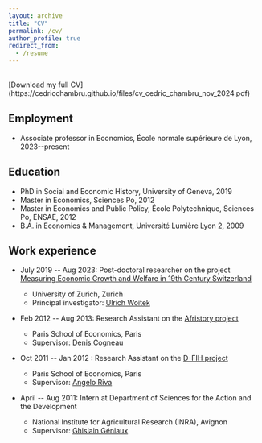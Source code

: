 ```yaml
---
layout: archive
title: "CV"
permalink: /cv/
author_profile: true
redirect_from:
  - /resume
---
```


<br>
[Download my full CV](https://cedricchambru.github.io/files/cv_cedric_chambru_nov_2024.pdf)

## Employment
* Associate professor in Economics, École normale supérieure de Lyon, 2023--present


## Education

* PhD in Social and Economic History, University of Geneva, 2019
* Master in Economics, Sciences Po, 2012
* Master in Economics and Public Policy, École Polytechnique, Sciences Po, ENSAE, 2012
* B.A. in Economics & Management, Université Lumière Lyon 2, 2009

## Work experience

* July 2019 -- Aug 2023: Post-doctoral researcher on the project [Measuring Economic Growth and Welfare in 19th Century Switzerland](https://p3.snf.ch/Project-182294)
  * University of Zurich, Zurich
  * Principal investigator: [Ulrich Woitek](https://www.econ.uzh.ch/en/people/faculty/woitek.html)

* Feb 2012 -- Aug 2013: Research Assistant on the [Afristory project](http://www.parisschoolofeconomics.eu/docs/cogneau-denis/afristory-document-scientifique-blanc-2011.pdf)
  * Paris School of Economics, Paris
  * Supervisor: [Denis Cogneau](https://www.parisschoolofeconomics.eu/en/cogneau-denis)

* Oct 2011 -- Jan 2012 : Research Assistant on the [D-FIH project](https://dfih.fr)
  * Paris School of Economics, Paris
  * Supervisor: [Angelo Riva](https://www.parisschoolofeconomics.eu/en/riva-angelo)

* April -- Aug 2011: Intern at Department of Sciences for the Action and the Development
  * National Institute for Agricultural Research (INRA), Avignon
  * Supervisor: [Ghislain Géniaux](https://www6.paca.inrae.fr/ecodeveloppement/Les-Femmes-et-Les-Hommes/Geniaux-Ghislain)

